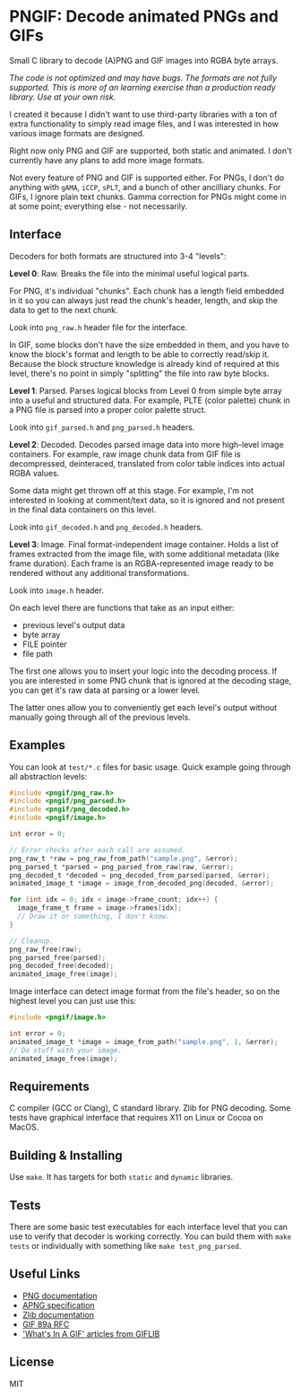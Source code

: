 # PNGIF: Decode animated PNGs and GIFs

Small C library to decode (A)PNG and GIF images into RGBA byte arrays.

*The code is not optimized and may have bugs. The formats are not fully
supported. This is more of an learning exercise than a production ready
library. Use at your own risk.*

I created it because I didn't want to use third-party libraries with a ton of
extra functionality to simply read image files, and I was interested in how
various image formats are designed.

Right now only PNG and GIF are supported, both static and animated. I don't
currently have any plans to add more image formats.

Not every feature of PNG and GIF is supported either. For PNGs, I don't do
anything with `gAMA`, `iCCP`, `sPLT`, and a bunch of other ancilliary chunks.
For GIFs, I ignore plain text chunks. Gamma correction for PNGs might come in
at some point; everything else - not necessarily.

## Interface

Decoders for both formats are structured into 3-4 "levels":

**Level 0**: Raw. Breaks the file into the minimal useful logical parts.

For PNG, it's individual "chunks". Each chunk has a length field embedded in it
so you can always just read the chunk's header, length, and skip the data to
get to the next chunk.

Look into `png_raw.h` header file for the interface.

In GIF, some blocks don't have the size embedded in them, and you have to know
the block's format and length to be able to correctly read/skip it. Because the
block structure knowledge is already kind of required at this level, there's no
point in simply "splitting" the file into raw byte blocks.

**Level 1**: Parsed. Parses logical blocks from Level 0 from simple byte array
into a useful and structured data. For example, PLTE (color palette) chunk in
a PNG file is parsed into a proper color palette struct.

Look into `gif_parsed.h` and `png_parsed.h` headers.

**Level 2**: Decoded. Decodes parsed image data into more high-level image
containers. For example, raw image chunk data from GIF file is decompressed,
deinteraced, translated from color table indices into actual RGBA values.

Some data might get thrown off at this stage. For example, I'm not interested
in looking at comment/text data, so it is ignored and not present in the final
data containers on this level.

Look into `gif_decoded.h` and `png_decoded.h` headers.

**Level 3**: Image. Final format-independent image container. Holds a list of
frames extracted from the image file, with some additional metadata (like frame
duration). Each frame is an RGBA-represented image ready to be rendered without
any additional transformations.

Look into `image.h` header.

On each level there are functions that take as an input either:

- previous level's output data
- byte array
- FILE pointer
- file path

The first one allows you to insert your logic into the decoding process. If you
are interested in some PNG chunk that is ignored at the decoding stage, you can
get it's raw data at parsing or a lower level.

The latter ones allow you to conveniently get each level's output without
manually going through all of the previous levels.

## Examples

You can look at `test/*.c` files for basic usage. Quick example going through
all abstraction levels:

```c
#include <pngif/png_raw.h>
#include <pngif/png_parsed.h>
#include <pngif/png_decoded.h>
#include <pngif/image.h>

int error = 0;

// Error checks after each call are assumed.
png_raw_t *raw = png_raw_from_path("sample.png", &error);
png_parsed_t *parsed = png_parsed_from_raw(raw, &error);
png_decoded_t *decoded = png_decoded_from_parsed(parsed, &error);
animated_image_t *image = image_from_decoded_png(decoded, &error);

for (int idx = 0; idx < image->frame_count; idx++) {
  image_frame_t frame = image->frames[idx];
  // Draw it or something, I don't know.
}

// Cleanup.
png_raw_free(raw);
png_parsed_free(parsed);
png_decoded_free(decoded);
animated_image_free(image);
```

Image interface can detect image format from the file's header, so on the
highest level you can just use this:

```c
#include <pngif/image.h>

int error = 0;
animated_image_t *image = image_from_path("sample.png", 1, &error);
// Do stuff with your image.
animated_image_free(image);
```

## Requirements

C compiler (GCC or Clang), C standard library. Zlib for PNG decoding. Some
tests have graphical interface that requires X11 on Linux or Cocoa on MacOS.

## Building & Installing

Use `make`. It has targets for both `static` and `dynamic` libraries.

## Tests

There are some basic test executables for each interface level that you can use
to verify that decoder is working correctly. You can build them with
`make tests` or individually with something like `make test_png_parsed`.

## Useful Links

- [PNG documentation](https://www.w3.org/TR/png/#2-RFC-1951)
- [APNG specification](https://wiki.mozilla.org/APNG_Specification)
- [Zlib documentation](https://zlib.net/zlib_how.html)
- [GIF 89a RFC](https://www.w3.org/Graphics/GIF/spec-gif89a.txt)
- ['What's In A GIF' articles from GIFLIB](https://giflib.sourceforge.net/whatsinagif/index.html)

## License

MIT
